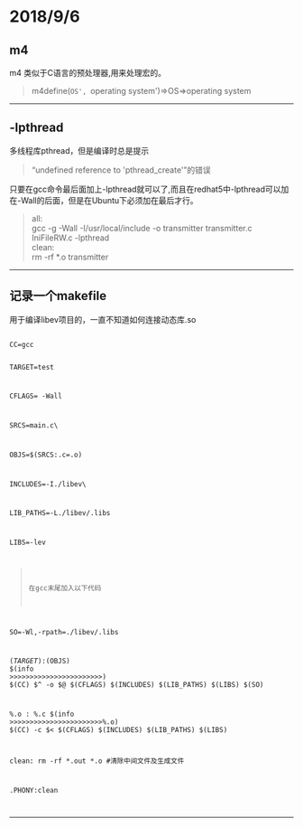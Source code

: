 # 2018/9/6
## m4
m4  类似于C语言的预处理器,用来处理宏的。
>m4define(`OS', `operating system')⇒OS⇒operating system

***

## -lpthread 
多线程库pthread，但是编译时总是提示
>“undefined reference to 'pthread_create'”的错误

只要在gcc命令最后面加上-lpthread就可以了,而且在redhat5中-lpthread可以加在-Wall的后面，但是在Ubuntu下必须加在最后才行。

>all:  
    gcc -g -Wall   -I/usr/local/include -o transmitter transmitter.c IniFileRW.c  -lpthread   
>clean:  
    rm -rf *.o transmitter  

***
## 记录一个makefile
用于编译libev项目的，一直不知道如何连接动态库.so

<code>
CC=gcc

TARGET=test

CFLAGS= -Wall

SRCS=main.c\

OBJS=$(SRCS:.c=.o)

INCLUDES=-I./libev\

LIB_PATHS=-L./libev/.libs

LIBS=-lev

>在gcc末尾加入以下代码

SO=-Wl,-rpath=./libev/.libs

$(TARGET):$(OBJS)
	$(info >>>>>>>>>>>>>>>>>>>>>>>)
	$(CC) $^ -o $@	$(CFLAGS) $(INCLUDES) $(LIB_PATHS) $(LIBS) $(SO)

%.o : %.c
	$(info >>>>>>>>>>>>>>>>>>>>>>>%.o)
	$(CC) -c $< $(CFLAGS) $(INCLUDES) $(LIB_PATHS) $(LIBS)

clean:
	rm -rf *.out *.o    #清除中间文件及生成文件

.PHONY:clean

</code>

***